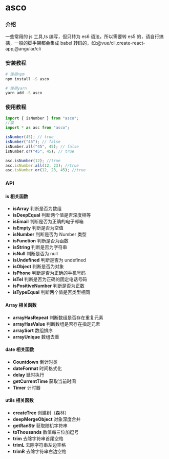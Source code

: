# asco

### 介绍

一些常用的 js 工具,ts 编写，但只转为 es6 语法，所以需要转 es5 的，请自行搞掂，一般的脚手架都会集成 babel 转码的，如:@vue/cli,create-react-app,@angular/cli

### 安装教程

```bash
# 使用npm
npm install -S asco

# 使用yarn
yarn add -S asco
```

### 使用教程

```javascript
import { isNumber } from "asco";
//或
import * as asc from "asco";

isNumber(45); // true
isNumber("45"); // false
isNumber.all("45", 45); // false
isNumber.or("45", 45); // true

asc.isNumber(12); //true
asc.isNumber.all(12, 23); //true
asc.isNumber.or(12, 23, 45); //true
```

### API

#### is 相关函数

-   **isArray** 判断是否为数组
-   **isDeepEqual** 判断两个值是否深度相等
-   **isEmail** 判断是否为正确的电子邮箱
-   **isEmpty** 判断是否为空值
-   **isNumber** 判断是否为 Number 类型
-   **isFunction** 判断是否为函数
-   **isString** 判断是否为字符串
-   **isNull** 判断是否为 null
-   **isUndefined** 判断是否为 undefined
-   **isObject** 判断是否为对象
-   **isPhone** 判断是否为正确的手机号码
-   **isTel** 判断是否为正确的固定电话号码
-   **isPositiveNumber** 判断是否为正数
-   **isTypeEqual** 判断两个值是否类型相同

#### Array 相关函数

-   **arrayHasRepeat** 判断数组是否存在重复元素
-   **arrayHasValue** 判断数组是否存在指定元素
-   **arraySort** 数组排序
-   **arrayUnique** 数组去重

#### date 相关函数

-   **Countdown** 倒计时类
-   **dateFormat** 时间格式化
-   **delay** 延时执行
-   **getCurrentTime** 获取当前时间
-   **Timer** 计时器

#### utils 相关函数

-   **createTree** 创建树（森林）
-   **deepMergeObject** 对象深度合并
-   **getRanStr** 获取随机字符串
-   **toThousands** 数值每三位加逗号
-   **trim** 去除字符串首尾空格
-   **trimL** 去除字符串左边空格
-   **trimR** 去除字符串右边空格
